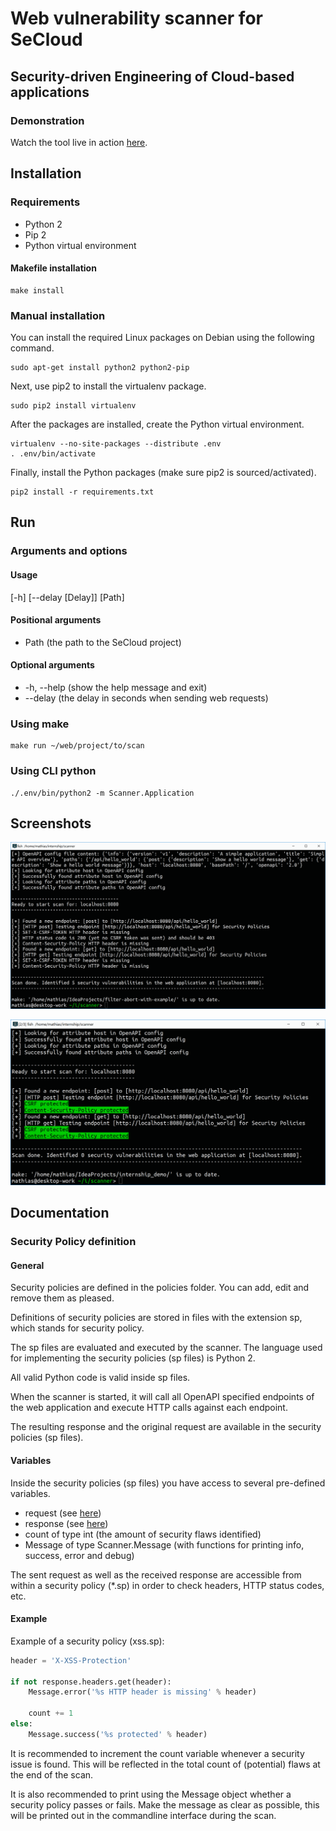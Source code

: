 # Web vulnerability scanner for SeCloud

## Security-driven Engineering of Cloud-based applications

### Demonstration

Watch the tool live in action [here](https://vimeo.com/259124091).

## Installation

### Requirements

- Python 2
- Pip 2
- Python virtual environment

#### Makefile installation
```
make install
```

### Manual installation

You can install the required Linux packages on Debian using the following command.

```
sudo apt-get install python2 python2-pip
```

Next, use pip2 to install the virtualenv package.
```
sudo pip2 install virtualenv
```



After the packages are installed, create the Python virtual environment.

```
virtualenv --no-site-packages --distribute .env
. .env/bin/activate
```

Finally, install the Python packages (make sure pip2 is sourced/activated).

```
pip2 install -r requirements.txt
```

## Run

### Arguments and options

#### Usage

[-h] [--delay [Delay]] [Path]

#### Positional arguments

* Path (the path to the SeCloud project)

#### Optional arguments

* -h, --help (show the help message and exit)
* --delay (the delay in seconds when sending web requests)

### Using make
```
make run ~/web/project/to/scan
```

### Using CLI python
```
./.env/bin/python2 -m Scanner.Application
```

## Screenshots

![Vulnerable Web Application](Capture.PNG "Vulnerable Web Application")

![Safe Web Application](Safe.PNG "Safe Web Application")

## Documentation

### Security Policy definition

#### General

Security policies are defined in the policies folder. You can add, edit and remove them as pleased.

Definitions of security policies are stored in files with the extension sp, which stands for security policy. 

The sp files are evaluated and executed by the scanner. The language used for implementing the security policies (sp files) is Python 2. 

All valid Python code is valid inside sp files.

When the scanner is started, it will call all OpenAPI specified endpoints of the web application and execute HTTP calls against each endpoint. 

The resulting response and the original request are available in the security policies (sp files).

#### Variables 

Inside the security policies (sp files) you have access to several pre-defined variables. 

- request (see [here](http://docs.python-requests.org/en/master/user/advanced/#request-and-response-objects))
- response (see [here](http://docs.python-requests.org/en/master/user/advanced/#request-and-response-objects))
- count of type int (the amount of security flaws identified)
- Message of type Scanner.Message (with functions for printing info, success, error and debug)

The sent request as well as the received response are accessible from within a security policy (*.sp) in order to check headers, HTTP status codes, etc.

#### Example

Example of a security policy (xss.sp):
```python
header = 'X-XSS-Protection'

if not response.headers.get(header):
    Message.error('%s HTTP header is missing' % header)

    count += 1
else:
    Message.success('%s protected' % header)
```

It is recommended to increment the count variable whenever a security issue is found. This will be reflected in the total count of (potential) flaws at the end of the scan.

It is also recommended to print using the Message object whether a security policy passes or fails. Make the message as clear as possible, this will be printed out in the commandline interface during the scan.